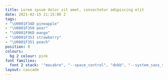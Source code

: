 ```yaml
---
title: Lorem ipsum dolor sit amet, consectetur adipiscing elit
date: 2021-02-15 21:15:00 Z
tags:
- "\U0001F34D pineapple"
- "\U0001F350 pear"
- "\U0001F96D mango"
- "\U0001F353 strawberry"
- "\U0001F351 peach"
position: 0
colours:
  bg 2 colour: pink
font families:
  font 2 stack: '"macabre", "--space_control", "dobb", "--system_sans_serif", sans-serif'
layout: cascade
---
```


